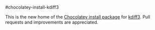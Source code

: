 ﻿#chocolatey-install-kdiff3

This is the new home of the [Chocolatey install package](https://community.chocolatey.org/packages/kdiff3) for [kdiff3](https://download.kde.org/stable/kdiff3/?C=M;O=D). Pull requests and improvements are appreciated.
